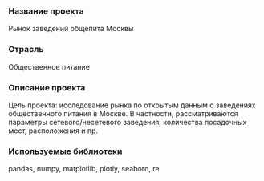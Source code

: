 ### Название проекта
Рынок заведений общепита Москвы

### Отрасль
Общественное питание

### Описание проекта
Цель проекта: исследование рынка по открытым данным о заведениях общественного питания в Москве. 
В частности, рассматриваются параметры сетевого/несетевого заведения, количества посадочных мест, расположения и пр.

### Используемые библиотеки
pandas, numpy, matplotlib, plotly, seaborn, re

